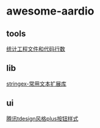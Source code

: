# awesome-aardio

## tools

[统计工程文件和代码行数](https://github.com/theseazhang/awesome-aardio/blob/main/%E4%BB%A3%E7%A0%81%E7%BB%9F%E8%AE%A1.aardio)

## lib

[stringex-常用文本扩展库](https://github.com/theseazhang/awesome-aardio/blob/main/stringex.aardio)

## ui

[腾讯tdesign风格plus按钮样式](https://github.com/theseazhang/awesome-aardio/blob/main/style.aardio)

